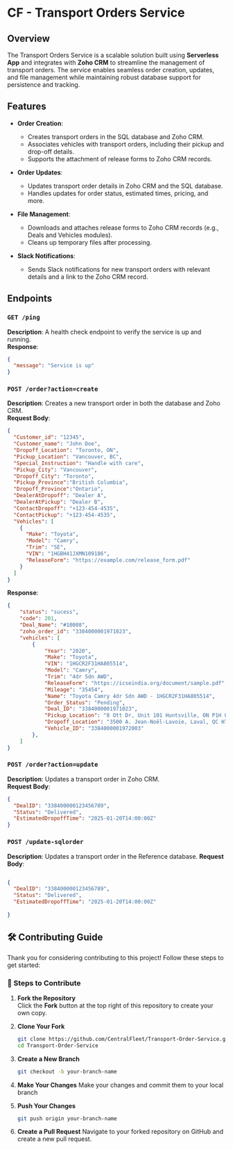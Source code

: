 # CF - Transport Orders Service

## Overview
The Transport Orders Service is a scalable solution built using **Serverless App** and integrates with **Zoho CRM** to streamline the management of transport orders. The service enables seamless order creation, updates, and file management while maintaining robust database support for persistence and tracking.

## Features
- **Order Creation**:
  - Creates transport orders in the SQL database and Zoho CRM.
  - Associates vehicles with transport orders, including their pickup and drop-off details.
  - Supports the attachment of release forms to Zoho CRM records.

- **Order Updates**:
  - Updates transport order details in Zoho CRM and the SQL database.
  - Handles updates for order status, estimated times, pricing, and more.

- **File Management**:
  - Downloads and attaches release forms to Zoho CRM records (e.g., Deals and Vehicles modules).
  - Cleans up temporary files after processing.

- **Slack Notifications**:
  - Sends Slack notifications for new transport orders with relevant details and a link to the Zoho CRM record.

## Endpoints
### `GET /ping`
**Description**: A health check endpoint to verify the service is up and running.  
**Response**:  
```json
{
  "message": "Service is up"
}
```
### `POST /order?action=create`
**Description**: Creates a new transport order in both the database and Zoho CRM.  
**Request Body**:  
```json
{
  "Customer_id": "12345",
  "Customer_name": "John Doe",
  "Dropoff_Location": "Toronto, ON",
  "Pickup_Location": "Vancouver, BC",
  "Special_Instruction": "Handle with care",
  "Pickup_City": "Vancouver",
  "Dropoff_City": "Toronto",
  "Pickup_Province":"British Columbia",
  "Dropoff_Province":"Ontario",
  "DealerAtDropoff": "Dealer A",
  "DealerAtPickup": "Dealer B",
  "ContactDropoff": "+123-454-4535",
  "ContactPickup": "+123-454-4535",
  "Vehicles": [
    {
      "Make": "Toyota",
      "Model": "Camry",
      "Trim": "SE",
      "VIN": "1HGBH41JXMN109186",
      "ReleaseForm": "https://example.com/release_form.pdf"
    }
  ]
}

```
**Response**:

```json
{
    "status": "sucess",
    "code": 201,
    "Deal_Name": "#10008",
    "zoho_order_id": "3384000001971023",
    "vehicles": [
        {
            "Year": "2020",
            "Make": "Toyota",
            "VIN": "1HGCR2F31HA805514",
            "Model": "Camry",
            "Trim": "4dr Sdn AWD",
            "ReleaseForm": "https://icseindia.org/document/sample.pdf",
            "Mileage": "35454",
            "Name": "Toyota Camry 4dr Sdn AWD - 1HGCR2F31HA805514",
            "Order_Status": "Pending",
            "Deal_ID": "3384000001971023",
            "Pickup_Location": "8 Ott Dr, Unit 101 Huntsville, ON P1H 0A2, CA",
            "Dropoff_Location": "3500 A. Jean-Noël-Lavoie, Laval, QC H7T 2H6",
            "Vehicle_ID": "3384000001972003"
        },
    ]
}
```

### `POST /order?action=update`
**Description**: Updates a transport order in Zoho CRM.  
**Request Body**:  
```json
{
  "DealID": "338400000123456789",
  "Status": "Delivered",
  "EstimatedDropoffTime": "2025-01-20T14:00:00Z"
}

```

### `POST /update-sqlorder`
**Description**: Updates a transport order in the Reference database.
**Request Body**:
```json

​{
  "DealID": "338400000123456789",
  "Status": "Delivered",
  "EstimatedDropoffTime": "2025-01-20T14:00:00Z"
  
}

```


## 🛠️ Contributing Guide  

Thank you for considering contributing to this project! Follow these steps to get started:  

### 🚀 Steps to Contribute  

1. **Fork the Repository**  
   Click the **Fork** button at the top right of this repository to create your own copy.  

2. **Clone Your Fork**  
   ```sh
   git clone https://github.com/CentralFleet/Transport-Order-Service.git
   cd Transport-Order-Service
   ```
3. **Create a New Branch**
   ```sh
   git checkout -b your-branch-name
   ```
4. **Make Your Changes**
    Make your changes and commit them to your local branch

5. **Push Your Changes**
    ```sh
    git push origin your-branch-name
    ```

6. **Create a Pull Request**
    Navigate to your forked repository on GitHub and create a new pull request.

